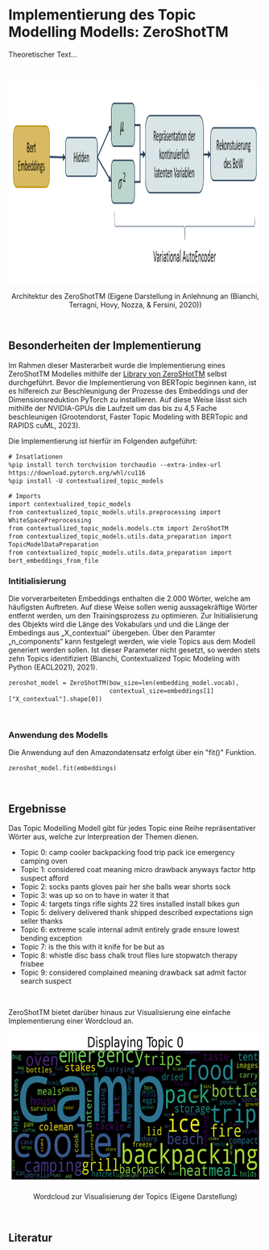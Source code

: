 # Implementierung des Topic Modelling Modells: ZeroShotTM
Theoretischer Text...

<Br>
<p align="center">
  <img width="850" height="400" src="img/ZeroSHotTM_Theorie.png">
</p>
<p align="center">Architektur des ZeroShotTM (Eigene Darstellung in Anlehnung an (Bianchi, Terragni, Hovy, Nozza, & Fersini, 2020))</p>

<Br>

## Besonderheiten der Implementierung
Im Rahmen dieser Masterarbeit wurde die Implementierung eines ZeroShotTM Modelles mithilfe der [Library von ZeroSHotTM](https://github.com/MilaNLProc/contextualized-topic-models) selbst durchgeführt. Bevor die Implementierung von BERTopic beginnen kann, ist es hilfereich zur Beschleunigung der Prozesse des Embeddings und der Dimensionsreduktion PyTorch zu installieren. Auf diese Weise lässt sich mithilfe der NVIDIA-GPUs die Laufzeit um das bis zu 4,5 Fache beschleunigen (Grootendorst, Faster Topic Modeling with BERTopic and RAPIDS cuML, 2023).

Die Implementierung ist hierfür im Folgenden aufgeführt:

```
# Insatlationen
%pip install torch torchvision torchaudio --extra-index-url https://download.pytorch.org/whl/cu116
%pip install -U contextualized_topic_models
```
```
# Imports
import contextualized_topic_models
from contextualized_topic_models.utils.preprocessing import WhiteSpacePreprocessing
from contextualized_topic_models.models.ctm import ZeroShotTM
from contextualized_topic_models.utils.data_preparation import TopicModelDataPreparation
from contextualized_topic_models.utils.data_preparation import bert_embeddings_from_file
```

### __Intitialisierung__
Die vorverarbeiteten Embeddings enthalten die 2.000 Wörter, welche am häufigsten Auftreten. Auf diese Weise sollen wenig aussagekräftige Wörter entfernt werden, um den Trainingsprozess zu optimieren. Zur Initialisierung des Objekts wird die Länge des Vokabulars und und die Länge der Embedings aus „X_contextual“ übergeben. Über den Paramter „n_components“ kann festgelegt werden, wie viele Topics aus dem Modell generiert werden sollen. Ist dieser Parameter nicht gesetzt, so werden stets zehn Topics identifiziert (Bianchi, Contextualized Topic Modeling with Python (EACL2021), 2021).
```
zeroshot_model = ZeroShotTM(bow_size=len(embedding_model.vocab),
                            contextual_size=embeddings[1]["X_contextual"].shape[0])
```
<Br>

### __Anwendung des Modells__
Die Anwendung auf den Amazondatensatz erfolgt über ein "fit()" Funktion.
```
zeroshot_model.fit(embeddings)
```
<Br>

## Ergebnisse
Das Topic Modelling Modell gibt für jedes Topic eine Reihe repräsentativer Wörter aus, welche zur Interpreation der Themen dienen.

-	Topic 0: camp cooler backpacking food trip pack ice emergency camping oven
-	Topic 1: considered coat meaning micro drawback anyways factor http suspect afford
-	Topic 2: socks pants gloves pair her she balls wear shorts sock
-	Topic 3: was up so on to have in water it that
-	Topic 4: targets tings rifle sights 22 tires installed install bikes gun
-	Topic 5: delivery delivered thank shipped described expectations sign seller thanks
-	Topic 6: extreme scale internal admit entirely grade ensure lowest bending exception
-	Topic 7: is the this with it knife for be but as
-	Topic 8: whistle disc bass chalk trout flies lure stopwatch therapy frisbee
-	Topic 9: considered complained meaning drawback sat admit factor search suspect

<Br>

ZeroShotTM bietet darüber hinaus zur Visualisierung eine einfache Implementierung einer Wordcloud an.
<p align="center">
  <img width="850" height="300" src="img/ZeroSHotTM_Wordcloud.png">
</p>
<p align="center">Wordcloud zur Visualisierung der Topics (Eigene Darstellung)</p>
<Br>

## Literatur

